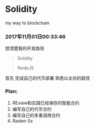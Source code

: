 # Solidity
my way to blockchain


### 2017年11月01日00:33:46

想清楚我的开发路径

> Solidity 

> NodeJS

首先 完成自己的代币部署
熟悉以太坊的路径

### Plan:

1. REview和实践已经保存的智能合约
2. 编写自己的代币合约
3. 编写自己的多重调用合约
4. Raiden 0x